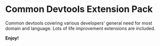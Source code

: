 # Common Devtools Extension Pack

Common devtools covering various developers' general need for most domain and language.
Lots of life improvement extensions are included.

**Enjoy!**
